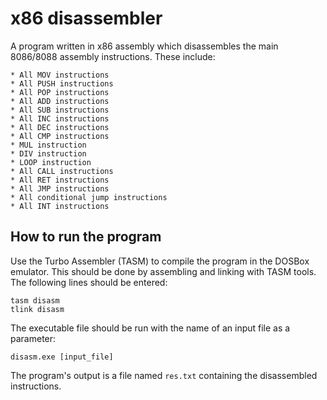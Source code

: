 # x86 disassembler

A program written in x86 assembly which disassembles the main 8086/8088 assembly instructions. These include:

	* All MOV instructions
	* All PUSH instructions
	* All POP instructions
	* All ADD instructions
	* All SUB instructions
	* All INC instructions
	* All DEC instructions
	* All CMP instructions
	* MUL instruction
	* DIV instruction
	* LOOP instruction
	* All CALL instructions
	* All RET instructions
	* All JMP instructions
	* All conditional jump instructions
	* All INT instructions

## How to run the program

Use the Turbo Assembler (TASM) to compile the program in the DOSBox emulator. This should be done by assembling and linking with TASM tools. The following lines should be entered:

	tasm disasm
	tlink disasm

The executable file should be run with the name of an input file as a parameter:

	disasm.exe [input_file]
	
The program's output is a file named `res.txt` containing the disassembled instructions.
